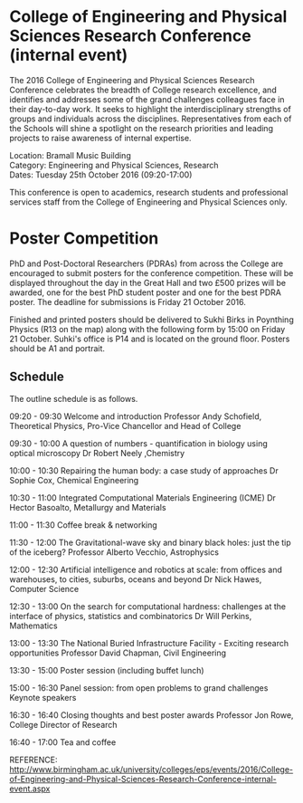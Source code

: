 # College of Engineering and Physical Sciences Research Conference (internal event)


The 2016 College of Engineering and Physical Sciences Research Conference celebrates the breadth of College research excellence, and identifies and addresses some of the grand challenges colleagues face in their day-to-day work. It seeks to highlight the interdisciplinary strengths of groups and individuals across the disciplines. Representatives from each of the Schools will shine a spotlight on the research priorities and leading projects to raise awareness of internal expertise.

Location: Bramall Music Building  
Category: Engineering and Physical Sciences, Research  
Dates: Tuesday 25th October 2016 (09:20-17:00)  


This conference is open to academics, research students and professional services staff from the College of Engineering and Physical Sciences only.



# Poster Competition

PhD and Post-Doctoral Researchers (PDRAs) from across the College are encouraged to submit posters for the conference competition. These will be displayed throughout the day in the Great Hall and two £500 prizes will be awarded, one for the best PhD student poster and one for the best PDRA poster. The deadline for submissions is Friday 21 October 2016.

Finished and printed posters should be delivered to Sukhi Birks in Poynthing Physics (R13 on the map) along with the following form by 15:00 on Friday 21 October. Suhki's office is P14 and is located on the ground floor. Posters should be A1 and portrait.


## Schedule
The outline schedule is as follows.

09:20 - 09:30                        	Welcome and introduction 	Professor Andy Schofield, Theoretical Physics, Pro-Vice Chancellor and Head of College  

09:30 - 10:00 	A question of numbers - quantification in biology using optical microscopy 	Dr Robert Neely ,Chemistry  

10:00 - 10:30 	Repairing the human body: a case study of approaches 	Dr Sophie Cox, Chemical Engineering  

10:30 - 11:00 	Integrated Computational Materials Engineering (ICME) 	Dr Hector Basoalto, Metallurgy and Materials  

11:00 - 11:30 	Coffee break & networking 	   

11:30 - 12:00 	The Gravitational-wave sky and binary black holes: just the tip of the iceberg? 	Professor Alberto Vecchio, Astrophysics  


12:00 - 12:30 	Artificial intelligence and robotics at scale: from offices and warehouses, to cities, suburbs, oceans and beyond  	Dr Nick Hawes, Computer Science  

12:30 - 13:00 	On the search for computational hardness: challenges at the interface of physics, statistics and combinatorics 	Dr Will Perkins, Mathematics  

13:00 - 13:30 	The National Buried Infrastructure Facility - Exciting research opportunities 	Professor David Chapman, Civil Engineering  


13:30 - 15:00 	Poster session (including buffet lunch) 	   

15:00 - 16:30 	Panel session: from open problems to grand challenges 	Keynote speakers  

16:30 - 16:40 	Closing thoughts and best poster awards 	Professor Jon Rowe, College Director of Research  

16:40 - 17:00 	Tea and coffee 	   




REFERENCE:  
http://www.birmingham.ac.uk/university/colleges/eps/events/2016/College-of-Engineering-and-Physical-Sciences-Research-Conference-internal-event.aspx
